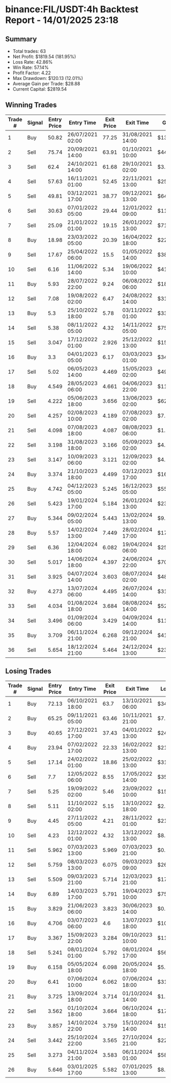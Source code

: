 # binance:FIL/USDT:4h Backtest Report - 14/01/2025 23:18
## Summary

- Total trades: 63
- Net Profit: $1819.54 (181.95%)
- Loss Rate: 42.86%
- Win Rate: 57.14%
- Profit Factor: 4.22
- Max Drawdown: $120.13 (12.01%)
- Average Gain per Trade: $28.88
- Current Capital: $2819.54

## Winning Trades

| Trade # | Signal | Entry Price | Entry Time | Exit Price | Exit Time | Gain |
|---------|--------|-------------|------------|------------|-----------|------|
| 1 | Buy | 50.82 | 26/07/2021 02:00 | 77.25 | 31/08/2021 14:00 | $130.02 |
| 2 | Sell | 75.74 | 20/09/2021 14:00 | 63.91 | 01/10/2021 10:00 | $44.12 |
| 3 | Sell | 62.4 | 24/10/2021 14:00 | 61.68 | 29/10/2021 02:00 | $3.29 |
| 4 | Sell | 57.63 | 16/11/2021 01:00 | 52.45 | 22/11/2021 13:00 | $25.51 |
| 5 | Sell | 49.81 | 03/12/2021 17:00 | 38.77 | 09/12/2021 13:00 | $64.32 |
| 6 | Sell | 30.63 | 07/01/2022 05:00 | 29.44 | 12/01/2022 09:00 | $11.66 |
| 7 | Sell | 25.09 | 21/01/2022 01:00 | 19.15 | 26/01/2022 13:00 | $71.77 |
| 8 | Buy | 18.98 | 23/03/2022 05:00 | 20.39 | 16/04/2022 18:00 | $22.86 |
| 9 | Sell | 17.67 | 25/04/2022 06:00 | 15.5 | 01/05/2022 14:00 | $38.50 |
| 10 | Sell | 6.16 | 11/06/2022 14:00 | 5.34 | 19/06/2022 10:00 | $41.82 |
| 11 | Buy | 5.93 | 28/07/2022 22:00 | 9.24 | 06/08/2022 06:00 | $181.20 |
| 12 | Sell | 7.08 | 19/08/2022 02:00 | 6.47 | 24/08/2022 14:00 | $31.87 |
| 13 | Buy | 5.3 | 25/10/2022 18:00 | 5.78 | 03/11/2022 01:00 | $33.82 |
| 14 | Sell | 5.38 | 08/11/2022 05:00 | 4.32 | 14/11/2022 05:00 | $75.23 |
| 15 | Sell | 3.047 | 17/12/2022 01:00 | 2.926 | 25/12/2022 13:00 | $15.61 |
| 16 | Buy | 3.3 | 04/01/2023 05:00 | 6.17 | 03/03/2023 01:00 | $345.31 |
| 17 | Sell | 5.02 | 06/05/2023 14:00 | 4.469 | 15/05/2023 02:00 | $49.76 |
| 18 | Buy | 4.549 | 28/05/2023 06:00 | 4.661 | 04/06/2023 22:00 | $11.47 |
| 19 | Sell | 4.222 | 05/06/2023 18:00 | 3.656 | 13/06/2023 02:00 | $62.83 |
| 20 | Sell | 4.257 | 02/08/2023 10:00 | 4.189 | 07/08/2023 02:00 | $7.69 |
| 21 | Sell | 4.098 | 07/08/2023 18:00 | 4.087 | 08/08/2023 06:00 | $1.30 |
| 22 | Sell | 3.198 | 31/08/2023 18:00 | 3.166 | 05/09/2023 02:00 | $4.84 |
| 23 | Sell | 3.147 | 10/09/2023 06:00 | 3.121 | 12/09/2023 02:00 | $4.01 |
| 24 | Buy | 3.374 | 21/10/2023 18:00 | 4.499 | 03/12/2023 17:00 | $161.02 |
| 25 | Buy | 4.742 | 04/12/2023 05:00 | 5.245 | 16/12/2023 05:00 | $55.49 |
| 26 | Sell | 5.423 | 19/01/2024 17:00 | 5.184 | 26/01/2024 13:00 | $23.05 |
| 27 | Buy | 5.344 | 09/02/2024 05:00 | 5.443 | 13/02/2024 13:00 | $9.79 |
| 28 | Buy | 5.57 | 14/02/2024 13:00 | 7.449 | 28/02/2024 17:00 | $179.17 |
| 29 | Sell | 6.36 | 12/04/2024 18:00 | 6.082 | 19/04/2024 06:00 | $25.17 |
| 30 | Sell | 5.017 | 14/06/2024 18:00 | 4.397 | 24/06/2024 22:00 | $70.80 |
| 31 | Sell | 3.925 | 04/07/2024 14:00 | 3.603 | 08/07/2024 02:00 | $48.45 |
| 32 | Buy | 4.273 | 13/07/2024 06:00 | 4.495 | 26/07/2024 14:00 | $31.31 |
| 33 | Sell | 4.034 | 01/08/2024 18:00 | 3.684 | 08/08/2024 14:00 | $52.97 |
| 34 | Sell | 3.496 | 01/09/2024 06:00 | 3.429 | 04/09/2024 14:00 | $11.95 |
| 35 | Buy | 3.709 | 06/11/2024 21:00 | 6.268 | 09/12/2024 21:00 | $412.50 |
| 36 | Sell | 5.654 | 18/12/2024 21:00 | 5.464 | 24/12/2024 13:00 | $23.56 |


## Losing Trades

| Trade # | Signal | Entry Price | Entry Time | Exit Price | Exit Time | Loss |
|---------|--------|-------------|------------|------------|-----------|------|
| 1 | Buy | 72.13 | 06/10/2021 18:00 | 63.7 | 13/10/2021 06:00 | $34.31 |
| 2 | Buy | 65.25 | 09/11/2021 05:00 | 63.46 | 10/11/2021 21:00 | $7.84 |
| 3 | Buy | 40.65 | 27/12/2021 17:00 | 37.43 | 04/01/2022 13:00 | $24.26 |
| 4 | Buy | 23.94 | 07/02/2022 17:00 | 22.33 | 16/02/2022 13:00 | $21.59 |
| 5 | Sell | 17.14 | 24/02/2022 01:00 | 18.86 | 25/02/2022 13:00 | $31.68 |
| 6 | Sell | 7.7 | 12/05/2022 06:00 | 8.55 | 17/05/2022 14:00 | $35.67 |
| 7 | Sell | 5.25 | 19/09/2022 02:00 | 5.46 | 23/09/2022 10:00 | $15.12 |
| 8 | Sell | 5.11 | 11/10/2022 02:00 | 5.15 | 13/10/2022 18:00 | $2.93 |
| 9 | Buy | 4.45 | 27/11/2022 05:00 | 4.21 | 28/11/2022 01:00 | $21.61 |
| 10 | Sell | 4.23 | 12/12/2022 01:00 | 4.32 | 13/12/2022 13:00 | $8.41 |
| 11 | Sell | 5.962 | 07/03/2023 13:00 | 5.969 | 07/03/2023 21:00 | $0.57 |
| 12 | Sell | 5.759 | 08/03/2023 13:00 | 6.075 | 09/03/2023 09:00 | $26.52 |
| 13 | Sell | 5.509 | 09/03/2023 21:00 | 5.714 | 12/03/2023 21:00 | $17.74 |
| 14 | Buy | 6.89 | 14/03/2023 17:00 | 5.791 | 19/04/2023 10:00 | $75.31 |
| 15 | Buy | 3.829 | 21/06/2023 06:00 | 3.823 | 30/06/2023 14:00 | $0.76 |
| 16 | Buy | 4.706 | 03/07/2023 06:00 | 4.6 | 13/07/2023 18:00 | $10.91 |
| 17 | Buy | 3.367 | 15/09/2023 22:00 | 3.284 | 09/10/2023 10:00 | $11.98 |
| 18 | Sell | 5.241 | 08/01/2024 01:00 | 5.792 | 08/01/2024 17:00 | $56.46 |
| 19 | Buy | 6.158 | 05/05/2024 18:00 | 6.098 | 20/05/2024 18:00 | $5.67 |
| 20 | Buy | 6.41 | 07/06/2024 10:00 | 6.062 | 07/06/2024 18:00 | $31.53 |
| 21 | Buy | 3.725 | 13/09/2024 18:00 | 3.714 | 01/10/2024 14:00 | $1.85 |
| 22 | Sell | 3.562 | 01/10/2024 18:00 | 3.664 | 06/10/2024 18:00 | $17.94 |
| 23 | Buy | 3.857 | 14/10/2024 22:00 | 3.759 | 15/10/2024 14:00 | $15.80 |
| 24 | Sell | 3.442 | 25/10/2024 22:00 | 3.565 | 27/10/2024 21:00 | $22.08 |
| 25 | Sell | 3.273 | 04/11/2024 21:00 | 3.583 | 06/11/2024 01:00 | $58.00 |
| 26 | Buy | 5.646 | 03/01/2025 17:00 | 5.582 | 07/01/2025 13:00 | $8.01 |
